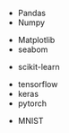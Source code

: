 
<!-- 数学计算 -->
+ Pandas
+ Numpy
<!-- 数据可视化 -->
+ Matplotlib
+ seabom
<!-- ml框架 -->
+ scikit-learn
<!-- deep learning 框架 -->
+ tensorflow
+ keras
+ pytorch 

<!-- 数据集 -->
+ MNIST